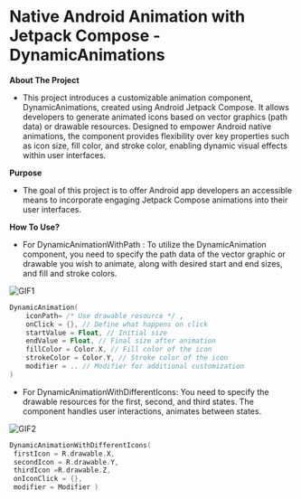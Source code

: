 # Native Android Animation with Jetpack Compose - DynamicAnimations

**About The Project**
- This project introduces a customizable animation component, DynamicAnimations, created using Android Jetpack Compose. It allows developers to generate animated icons based on vector graphics (path data) or drawable resources. Designed to empower Android native animations, the component provides flexibility over key properties such as icon size, fill color, and stroke color, enabling dynamic visual effects within user interfaces.

**Purpose**
- The goal of this project is to offer Android app developers an accessible means to incorporate engaging Jetpack Compose animations into their user interfaces.

**How To Use?**
- For DynamicAnimationWithPath : To utilize the DynamicAnimation component, you need to specify the path data of the vector graphic or drawable you wish to animate, along with desired start and end sizes, and fill and stroke colors.
  
![GIF1](https://i.ibb.co/zh7QLz2/Screen-recording-20240227-135713-ezgif-com-resize.gif)

```kotlin
DynamicAnimation(
    iconPath= /* Use drawable resource */ ,
    onClick = {}, // Define what happens on click
    startValue = Float, // Initial size
    endValue = Float, // Final size after animation
    fillColor = Color.X, // Fill color of the icon
    strokeColor = Color.Y, // Stroke color of the icon
    modifier = .. // Modifier for additional customization
)
```

- For DynamicAnimationWithDifferentIcons:  You need to specify the drawable resources for the first, second, and third states. The component handles user interactions, animates between states.
  
![GIF2](https://i.ibb.co/vx1HbCC/Screen-recording-20240227-191730-ezgif-com-resize.gif)

```kotlin
DynamicAnimationWithDifferentIcons(
 firstIcon = R.drawable.X,
 secondIcon = R.drawable.Y,
 thirdIcon =R.drawable.Z,
 onIconClick = {},
 modifier = Modifier )
```
